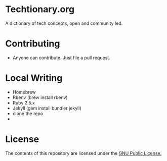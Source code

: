 # Techtionary.org
A dictionary of tech concepts, open and community led.

# Contributing
  - Anyone can contribute. Just file a pull request.

# Local Writing
  - Homebrew
  - Rbenv (brew install rbenv)
  - Ruby 2.5.x
  - Jekyll (gem install bundler jekyll)
  - clone the repo
  - 
# License
The contents of this repository are licensed under the [GNU Public License.](http://www.gnu.org/licenses/gpl-3.0.html)

